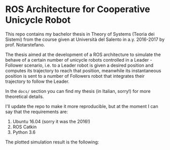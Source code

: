 # ROS Architecture for Cooperative Unicycle Robot

This repo contains my bachelor thesis in Theory of Systems (Teoria dei Sistemi) from the course given at Università del Salento in a.y. 2016-2017 by prof. Notarstefano. 

The thesis aimed at the development of a ROS architecture to simulate the behave of a certain number of unicycle robots controlled in a Leader - Follower scenario, i.e. to a Leader robot is given a desired position and computes its trajectory to reach that position, meanwhile its instantaneous position is sent to a number of Followers robot that integrates their trajectory to follow the Leader.

In the `docs/` section you can find my thesis (in Italian, sorry!) for more theoretical details.

I'll update the repo to make it more reproducible, but at the moment I can say that the requirements are:

 1. Ubuntu 16.04 (sorry it was the 2016!)
 2. ROS Catkin 
 3. Python 3.6

The plotted simulation result is the following:



